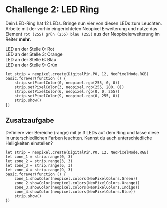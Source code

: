 # Challenge 2: LED Ring

Dein LED-Ring hat 12 LEDs. Bringe nun vier von diesen LEDs zum Leuchten. Arbeite mit der vorhin eingerichteten Neopixel Erweiterung und nutze das Element `rot (255) grün (255) blau (255)` aus der Neopixelerweiterung im Reiter **mehr**. 

LED an der Stelle 0: Rot<br>
LED an der Stelle 3: Orange <br>
LED an der Stelle 6: Blau <br>
LED an der Stelle 9: Grün <br>


```blocks
let strip = neopixel.create(DigitalPin.P0, 12, NeoPixelMode.RGB)
basic.forever(function () {
    strip.setPixelColor(0, neopixel.rgb(255, 0, 0))
    strip.setPixelColor(3, neopixel.rgb(255, 200, 0))
    strip.setPixelColor(6, neopixel.rgb(0, 0, 255))
    strip.setPixelColor(9, neopixel.rgb(0, 255, 0))
    strip.show()
})
```

## Zusatzaufgabe

Definiere vier Bereiche (range) mit je 3 LEDs auf dem Ring und lasse diese in unterschiedlichen Farben leuchten. Kannst du auch unterschiedliche Helligkeiten einstellen?

```blocks
let strip = neopixel.create(DigitalPin.P0, 12, NeoPixelMode.RGB)
let zone_1 = strip.range(0, 3)
let zone_2 = strip.range(3, 3)
let zone_3 = strip.range(6, 3)
let zone_4 = strip.range(9, 3)
basic.forever(function () {
    zone_1.showColor(neopixel.colors(NeoPixelColors.Green))
    zone_2.showColor(neopixel.colors(NeoPixelColors.Orange))
    zone_3.showColor(neopixel.colors(NeoPixelColors.Indigo))
    zone_4.showColor(neopixel.colors(NeoPixelColors.Blue))
    strip.show()
})
```

<script src="../../assets/js/gh-pages-embed.js"></script><script>makeCodeRender("https://makecode.microbit.org/", "InES-HPMM/zhaw_lightbag");</script>